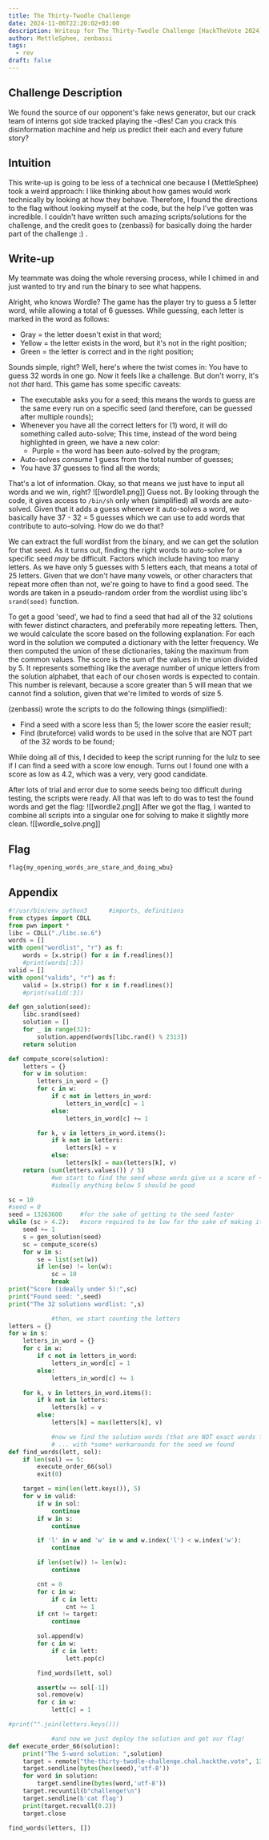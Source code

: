```yaml
---
title: The Thirty-Twodle Challenge
date: 2024-11-06T22:20:02+03:00
description: Writeup for The Thirty-Twodle Challenge [HackTheVote 2024]
author: MettleSphee, zenbassi
tags:
  - rev
draft: false
---
```

## Challenge Description
We found the source of our opponent's fake news generator, but our crack team
of interns got side tracked playing the -dles! Can you crack this disinformation
machine and help us predict their each and every future story?

## Intuition
This write-up is going to be less of a technical one because I (MettleSphee) took a weird approach: I like thinking about how games would work technically by looking at how they behave. Therefore, I found the directions to the flag without looking myself at the code, but the help I've gotten was incredible. I couldn't have written such amazing scripts/solutions for the challenge, and the credit goes to (zenbassi) for basically doing the harder part of the challenge :) .

## Write-up
My teammate was doing the whole reversing process, while I chimed in and just wanted to try and run the binary to see what happens.

Alright, who knows Wordle? The game has the player try to guess a 5 letter word, while allowing a total of 6 guesses. While guessing, each letter is marked in the word as follows:
- Gray = the letter doesn't exist in that word;
- Yellow = the letter exists in the word, but it's not in the right position;
- Green = the letter is correct and in the right position;

Sounds simple, right? Well, here's where the twist comes in: You have to guess 32 words in one go. Now it feels like a challenge.
But don't worry, it's not *that* hard. This game has some specific caveats:
- The executable asks you for a seed; this means the words to guess are the same every run on a specific seed (and therefore, can be guessed after multiple rounds);
- Whenever you have all the correct letters for (1) word, it will do something called auto-solve; This time, instead of the word being highlighted in green, we have a new color:
  - Purple = the word has been auto-solved by the program;
- Auto-solves *consume* 1 guess from the total number of guesses;
- You have 37 guesses to find all the words;

That's a lot of information. Okay, so that means we just have to input all words and we win, right?
![[wordle1.png]]
Guess not. By looking through the code, it gives access to ``/bin/sh`` only when (simplified) all words are auto-solved. Given that it adds a guess whenever it auto-solves a word, we basically have 37 - 32 = 5 guesses which we can use to add words that contribute to auto-solving. How do we do that?

We can extract the full wordlist from the binary, and we can get the solution for that seed. As it turns out, finding the right words to auto-solve for a specific seed *may* be difficult. Factors which include having too many letters. As we have only 5 guesses with 5 letters each, that means a total of 25 letters. Given that we don't have many vowels, or other characters that repeat more often than not, we're going to have to find a good seed. The words are taken in a pseudo-random order from the wordlist using libc's ``srand(seed)`` function.

To get a good 'seed', we had to find a seed that had all of the 32 solutions with fewer distinct characters, and preferabily more repeating letters. Then, we would calculate the score based on the following explanation:
For each word in the solution we computed a dictionary with the letter frequency. We then computed the union of these dictionaries, taking the maximum from the common values. The score is the sum of the values in the union divided by 5. It represents something like the average number of unique letters from the solution alphabet, that each of our chosen words is expected to contain. This number is relevant, because a score greater than 5 will mean that we cannot find a solution, given that we're limited to words of size 5.


(zenbassi) wrote the scripts to do the following things (simplified):
- Find a seed with a score less than 5; the lower score the easier result;
- Find (bruteforce) valid words to be used in the solve that are NOT part of the 32 words to be found;


While doing all of this, I decided to keep the script running for the lulz to see if I can find a seed with a score low enough. Turns out I found one with a score as low as 4.2, which was a very, very good candidate.


After lots of trial and error due to some seeds being too difficult during testing, the scripts were ready. All that was left to do was to test the found words and get the flag:
![[wordle2.png]]
After we got the flag, I wanted to combine all scripts into a singular one for solving to make it slightly more clean.
![[wordle_solve.png]]
## Flag
``flag{my_opening_words_are_stare_and_doing_wbu}``
## Appendix
```py
#!/usr/bin/env python3		#imports, definitions
from ctypes import CDLL
from pwn import *
libc = CDLL("./libc.so.6")
words = []
with open("wordlist", "r") as f:
    words = [x.strip() for x in f.readlines()]
    #print(words[:3])
valid = []
with open("valids", "r") as f:
    valid = [x.strip() for x in f.readlines()]
    #print(valid[:3])

def gen_solution(seed):
    libc.srand(seed)
    solution = []
    for _ in range(32):
        solution.append(words[libc.rand() % 2313])
    return solution

def compute_score(solution):
    letters = {}
    for w in solution:
        letters_in_word = {}
        for c in w:
            if c not in letters_in_word:
                letters_in_word[c] = 1
            else:
                letters_in_word[c] += 1

        for k, v in letters_in_word.items():
            if k not in letters:
                letters[k] = v
            else:
                letters[k] = max(letters[k], v)
    return (sum(letters.values()) / 5)
			#we start to find the seed whose words give us a score of <4.2> or lower,
			#ideally anything below 5 should be good

sc = 10
#seed = 0
seed = 13263600		#for the sake of getting to the seed faster
while (sc > 4.2):	#score required to be low for the sake of making it easier afterwards
    seed += 1
    s = gen_solution(seed)
    sc = compute_score(s)
    for w in s:
        se = list(set(w))
        if len(se) != len(w):
            sc = 10
            break
print("Score (ideally under 5):",sc)
print("Found seed: ",seed)
print("The 32 solutions wordlist: ",s)

			#then, we start counting the letters
letters = {}
for w in s:
    letters_in_word = {}
    for c in w:
        if c not in letters_in_word:
            letters_in_word[c] = 1
        else:
            letters_in_word[c] += 1

    for k, v in letters_in_word.items():
        if k not in letters:
            letters[k] = v
        else:
            letters[k] = max(letters[k], v)

			#now we find the solution words (that are NOT exact words found above)
			# ... with *some* workarounds for the seed we found
def find_words(lett, sol):
    if len(sol) == 5:
        execute_order_66(sol)
        exit(0)

    target = min(len(lett.keys()), 5)
    for w in valid:
        if w in sol:
            continue
        if w in s:
            continue

        if 'l' in w and 'w' in w and w.index('l') < w.index('w'):
            continue

        if len(set(w)) != len(w):
            continue

        cnt = 0
        for c in w:
            if c in lett:
                cnt += 1
        if cnt != target:
            continue

        sol.append(w)
        for c in w:
            if c in lett:
                lett.pop(c)

        find_words(lett, sol)

        assert(w == sol[-1])
        sol.remove(w)
        for c in w:
            lett[c] = 1

#print("".join(letters.keys()))

			#and now we just deploy the solution and get our flag!
def execute_order_66(solution):
	print("The 5-word solution: ",solution)
	target = remote("the-thirty-twodle-challenge.chal.hackthe.vote", 1337)
	target.sendline(bytes(hex(seed),'utf-8'))
	for word in solution:
		target.sendline(bytes(word,'utf-8'))
	target.recvuntil(b"challenge!\n")
	target.sendline(b'cat flag')
	print(target.recvall(0.2))
	target.close

find_words(letters, [])
```
